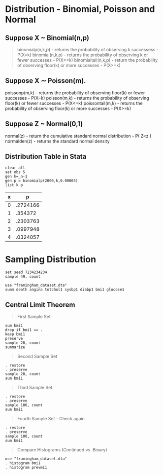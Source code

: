 # Distribution - Binomial, Poisson and Normal

## Suppose X ~ Binomial(n,p)  
> binomialp(n,k,p) - returns the probability of observing k successess - P(X=k)
> binomial(n,k,p) - returns the probability of observing k or fewer successes - P(X<=k)
> binomialtail(n,k,p) - return the probability of observing floor(k) or more successes - P(X>=k)

## Suppose X ∼ Poisson(m).
poissonp(m,k) - returns the probability of observing floor(k) or fewer successes - P(X=k)
poisson(m,k) - returns the probability of observing floor(k) or fewer successes - P(X<=k)
poissontail(m,k) - returns the probability of observing floor(k) or more successes - P(X>=k)

## Suppose Z ~ Normal(0,1)
normal(z) - return the cumulative standard normal distribution - P( Z<z )
normalden(z) - returns the standard normal density

## Distribution Table in Stata

	clear all
	set obs 5
	gen k=_n-1
	gen p = binomialp(2000,k,0.00065)
	list k p


 x | p 
---|-----------
 0 |  .2724166
 1 |   .354372
 2 |  .2303763
 3 |  .0997948
 4 |  .0324057


# Sampling Distribution

	set seed 7234234234
	sample 49, count

	use "framingham_dataset.dta"
	summ death angina totchol1 sysbp1 diabp1 bmi1 glucose1

## Central Limit Theorem
> First Sample Set

	sum bmi1
	drop if bmi1 == .
	keep bmi1
	preserve
	sample 20, count
	summarize

> Second Sample Set

	. restore
	. preserve
	sample 20, count
	sum bmi1

> Third Sample Set

	. restore
	. preserve
	sample 100, count
	sum bmi1

> Fourth Sample Set - Check again

	. restore
	. preserve
	sample 100, count
	sum bmi1

> Compare Histograms (Continued vs. Binary)

	use "framingham_dataset.dta"
	. histogram bmi1
	. histogram prevmi1




